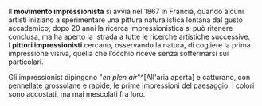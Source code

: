 Il **movimento impressionista** si avvia nel 1867 in Francia, quando alcuni artisti iniziano a sperimentare una pittura naturalistica lontana dal gusto accademico; dopo 20 anni la ricerca impressionistica si può ritenere conclusa, ma ha aperto la  strada a tutte le ricerche artistiche successive.  
I **pittori impressionisti** cercano, osservando la natura, di cogliere la prima impressione visiva, quella che l’occhio riceve senza soffermarsi sui particolari.

Gli impressionist dipingono "*en plen air*"^[All'aria aperta] e catturano, con pennellate grossolane e rapide, le prime impressioni del paesaggio. I colori sono accostati, ma mai mescolati fra loro.
